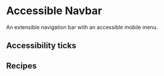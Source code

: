 # Accessible Navbar

An extensible navigation bar with an accessible mobile menu.

## Accessibility ticks

## Recipes
